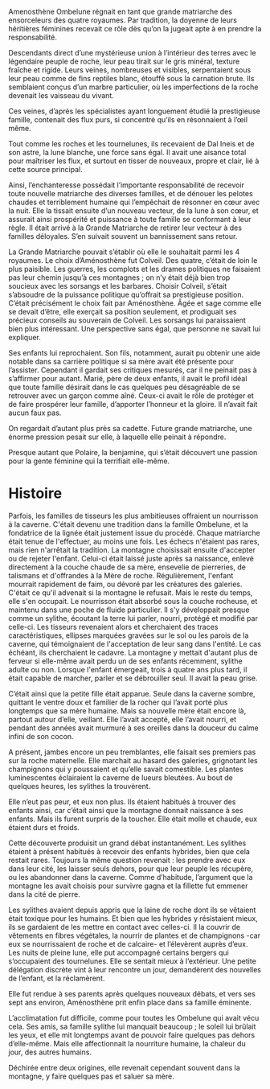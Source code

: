 
Amenosthène Ombelune régnait en tant que grande matriarche des ensorceleurs des quatre royaumes. Par tradition, la doyenne de leurs héritières féminines recevait ce rôle dès qu’on la jugeait apte à en prendre la responsabilité.

Descendants direct d’une mystérieuse union à l’intérieur des terres avec le légendaire peuple de roche, leur peau tirait sur le gris minéral, texture fraîche et rigide. Leurs veines, nombreuses et visibles, serpentaient sous leur peau comme de fins reptiles blanc, étouffé sous la carnation brute. Ils semblaient conçus d’un marbre particulier, où les imperfections de la roche devenait les vaisseau du vivant.

Ces veines, d’après les spécialistes ayant longuement étudié la prestigieuse famille, contenait des flux purs, si concentré qu’ils en résonnaient à l’œil même.

Tout comme les roches et les tournelunes, ils recevaient de Dal Ineis et de son astre, la lune blanche, une force sans égal. Il avait une aisance total pour maîtriser les flux, et surtout en tisser de nouveaux, propre et clair, lié à cette source principal.

Ainsi, l’enchanteresse possédait l’importante responsabilité de recevoir toute nouvelle matriarche des diverses familles, et de dénouer les pelotes chaudes et terriblement humaine qui l’empêchait de résonner en cœur avec la nuit. Elle la tissait ensuite d’un nouveau vecteur, de la lune à son cœur, et assurait ainsi prospérité et puissance à toute famille se conformant à leur règle. Il était arrivé à la Grande Matriarche de retirer leur vecteur à des familles déloyales. S’en suivait souvent un bannissement sans retour.

La Grande Matriarche pouvait s’établir où elle le souhaitait parmi les 4 royaumes. Le choix d’Aménosthène fut Colveil. Des quatre, c’était de loin le plus paisible. Les guerres, les complots et les drames politiques ne faisaient pas leur chemin jusqu’à ces montagnes ; on n’y était déjà bien trop soucieux avec les sorsangs et les barbares. Choisir Colveil, s’était s’absoudre de la puissance politique qu’offrait sa prestigieuse position. C’était précisément le choix fait par Aménosthène. Âgée et sage comme elle se devait d’être, elle exerçait sa position seulement, et prodiguait ses précieux conseils au souverain de Colveil. Les sorsangs lui paraissaient bien plus intéressant. Une perspective sans égal, que personne ne savait lui expliquer.

Ses enfants lui reprochaient. Son fils, notamment, aurait pu obtenir une aide notable dans sa carrière politique si sa mère avait été présente pour l’assister. Cependant il gardait ses critiques mesurés, car il ne peinait pas à s’affirmer pour autant. Marié, père de deux enfants, il avait le profil idéal que toute famille désirait dans le cas quelques peu désagréable de se retrouver avec un garçon comme aîné. Ceux-ci avait le rôle de protéger et de faire prospérer leur famille, d’apporter l’honneur et la gloire. Il n’avait fait aucun faux pas.

On regardait d’autant plus près sa cadette. Future grande matriarche, une énorme pression pesait sur elle, à laquelle elle peinait à répondre.

Presque autant que Polaire, la benjamine, qui s’était découvert une passion pour la gente féminine qui la terrifiait elle-même.


# Histoire


Parfois, les familles de tisseurs les plus ambitieuses offraient un nourrisson à la caverne. C'était devenu une tradition dans la famille Ombelune, et la fondatrice de la lignée était justement issue du procédé. Chaque matriarche était tenue de l'effectuer, au moins une fois. Les échecs n'étaient pas rares, mais rien n'arrêtait la tradition. La montagne choisissait ensuite d'accepter ou de rejeter l'enfant. Celui-ci était laissé juste après sa naissance, enlevé directement à la couche chaude de sa mère, ensevelie de pierreries, de talismans et d'offrandes à la Mère de roche. Régulièrement, l'enfant mourrait rapidement de faim, ou dévoré par les créatures des galeries. C'était ce qu'il advenait si la montagne le refusait. Mais le reste du temps, elle s'en occupait. Le nourrisson était absorbé sous la couche rocheuse, et maintenu dans une poche de fluide particulier. Il s'y développait presque comme un sylithe, écoutant la terre lui parler, nourri, protégé et modifié par celle-ci. Les tisseurs revenaient alors et cherchaient des traces caractéristiques, ellipses marquées gravées sur le sol ou les parois de la caverne, qui témoignaient de l'acceptation de leur sang dans l'entité. Le cas échéant, ils cherchaient le cadavre. La montagne y mettait d'autant plus de ferveur si elle-même avait perdu un de ses enfants récemment, sylithe adulte ou non. Lorsque l'enfant émergeait, trois à quatre ans plus tard, il était capable de marcher, parler et se débrouiller seul. Il avait la peau grise.

C’était ainsi que la petite fille était apparue. Seule dans la caverne sombre, quittant le ventre doux et familier de la rocher qui l’avait porté plus longtemps que sa mère humaine. Mais sa nouvelle mère était encore là, partout autour d’elle, veillant. Elle l’avait accepté, elle l’avait nourri, et pendant des années avait murmuré à ses oreilles dans la douceur du calme infini de son cocon.

A présent, jambes encore un peu tremblantes, elle faisait ses premiers pas sur la roche maternelle. Elle marchait au hasard des galeries, grignotant les champignons qui y poussaient et qu’elle savait comestible. Les plantes luminescentes éclairaient la caverne de lueurs bleutées. Au bout de quelques heures, les sylithes la trouvèrent.

Elle n’eut pas peur, et eux non plus. Ils étaient habitués à trouver des enfants ainsi, car c’était ainsi que la montagne donnait naissance à ses enfants. Mais ils furent surpris de la toucher. Elle était molle et chaude, eux étaient durs et froids.

Cette découverte produisit un grand débat instantanément. Les sylithes étaient à présent habitués à recevoir des enfants hybrides, bien que cela restait rares. Toujours la même question revenait : les prendre avec eux dans leur cité, les laisser seuls dehors, pour que leur peuple les récupère, ou les abandonner dans la caverne. Comme d’habitude, l’argument que la montagne les avait choisis pour survivre gagna et la fillette fut emmener dans la cité de pierre.

Les sylithes avaient depuis appris que la laine de roche dont ils se vêtaient était toxique pour les humains. Et bien que les hybrides y résistaient mieux, ils se gardaient de les mettre en contact avec celles-ci. Il la couvrir de vêtements en fibres végétales, la nourrir de plantes et de champignons -car eux se nourrissaient de roche et de calcaire- et l’élevèrent auprès d’eux. Les nuits de pleine lune, elle put accompagné certains bergers qui s’occupaient des tournelunes. Elle se sentait mieux à l’extérieur. Une petite délégation discrète vint à leur rencontre un jour, demandèrent des nouvelles de l’enfant, et la réclamèrent.

Elle fut rendue à ses parents après quelques nouveaux débats, et vers ses sept ans environ, Aménosthène prit enfin place dans sa famille éminente.

L’acclimatation fut difficile, comme pour toutes les Ombelune qui avait vécu cela. Ses amis, sa famille sylithe lui manquait beaucoup ; le soleil lui brûlait les yeux, et elle mit longtemps avant de pouvoir faire quelques pas dehors d’elle-même. Mais elle affectionnait la nourriture humaine, la chaleur du jour, des autres humains.

Déchirée entre deux origines, elle revenait cependant souvent dans la montagne, y faire quelques pas et saluer sa mère.